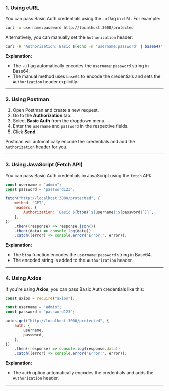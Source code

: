 
### **1. Using cURL**

You can pass Basic Auth credentials using the `-u` flag in `cURL`. For example:

```bash
curl -u username:password http://localhost:3000/protected
```

Alternatively, you can manually set the `Authorization` header:

```bash
curl -H "Authorization: Basic $(echo -n 'username:password' | base64)" http://localhost:3000/protected
```

**Explanation:**

- The `-u` flag automatically encodes the `username:password` string in Base64.
- The manual method uses `base64` to encode the credentials and sets the `Authorization` header explicitly.

---

### **2. Using Postman**

1. Open Postman and create a new request.
2. Go to the **Authorization** tab.
3. Select **Basic Auth** from the dropdown menu.
4. Enter the `username` and `password` in the respective fields.
5. Click **Send**.

Postman will automatically encode the credentials and add the `Authorization` header for you.

---

### **3. Using JavaScript (Fetch API)**

You can pass Basic Auth credentials in JavaScript using the `fetch` API:

```javascript
const username = "admin";
const password = "password123";

fetch("http://localhost:3000/protected", {
    method: "GET",
    headers: {
        Authorization: `Basic ${btoa(`${username}:${password}`)}`,
    },
})
    .then((response) => response.json())
    .then((data) => console.log(data))
    .catch((error) => console.error("Error:", error));
```

**Explanation:**

- The `btoa` function encodes the `username:password` string in Base64.
- The encoded string is added to the `Authorization` header.

---

### **4. Using Axios**

If you're using **Axios**, you can pass Basic Auth credentials like this:

```javascript
const axios = require("axios");

const username = "admin";
const password = "password123";

axios.get("http://localhost:3000/protected", {
    auth: {
        username,
        password,
    },
})
    .then((response) => console.log(response.data))
    .catch((error) => console.error("Error:", error));
```

**Explanation:**

- The `auth` option automatically encodes the credentials and adds the `Authorization` header.

---
